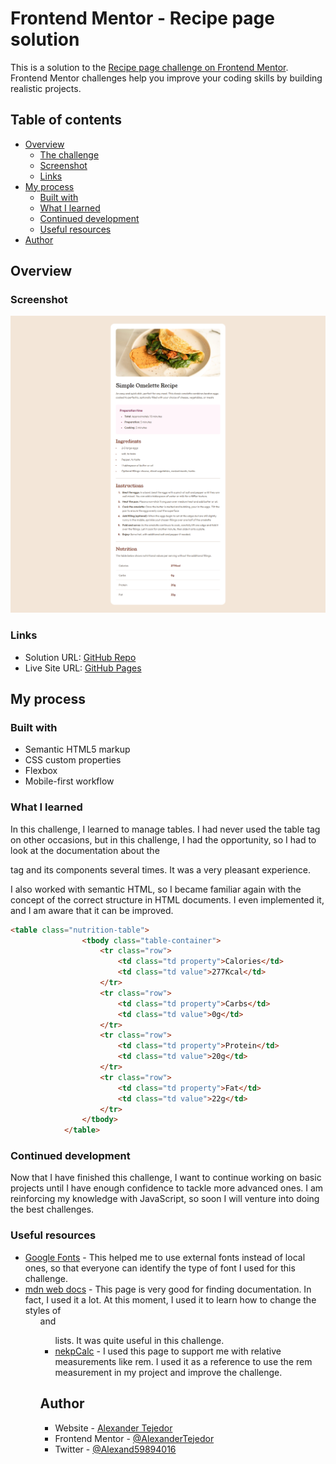 # Frontend Mentor - Recipe page solution

This is a solution to the [Recipe page challenge on Frontend Mentor](https://www.frontendmentor.io/challenges/recipe-page-KiTsR8QQKm). Frontend Mentor challenges help you improve your coding skills by building realistic projects. 

## Table of contents

- [Overview](#overview)
  - [The challenge](#the-challenge)
  - [Screenshot](#screenshot)
  - [Links](#links)
- [My process](#my-process)
  - [Built with](#built-with)
  - [What I learned](#what-i-learned)
  - [Continued development](#continued-development)
  - [Useful resources](#useful-resources)
- [Author](#author)

## Overview

### Screenshot

![](./assets/images/screenshot.png)

### Links

- Solution URL: [GitHub Repo](https://github.com/AlexanderTejedor/Recipe-page)
- Live Site URL: [GitHub Pages](https://alexandertejedor.github.io/Recipe-page/)

## My process

### Built with

- Semantic HTML5 markup
- CSS custom properties
- Flexbox
- Mobile-first workflow

### What I learned

In this challenge, I learned to manage tables. I had never used the table tag on other occasions, but in this challenge, I had the opportunity, so I had to look at the documentation about the <table> tag and its components several times. It was a very pleasant experience.

I also worked with semantic HTML, so I became familiar again with the concept of the correct structure in HTML documents. I even implemented it, and I am aware that it can be improved.

```html
<table class="nutrition-table">
                <tbody class="table-container">
                    <tr class="row">
                        <td class="td property">Calories</td>
                        <td class="td value">277Kcal</td>
                    </tr>
                    <tr class="row">
                        <td class="td property">Carbs</td>
                        <td class="td value">0g</td>
                    </tr>
                    <tr class="row">
                        <td class="td property">Protein</td>
                        <td class="td value">20g</td>
                    </tr>
                    <tr class="row">
                        <td class="td property">Fat</td>
                        <td class="td value">22g</td>
                    </tr>
                </tbody>
            </table>
```
### Continued development

Now that I have finished this challenge, I want to continue working on basic projects until I have enough confidence to tackle more advanced ones. I am reinforcing my knowledge with JavaScript, so soon I will venture into doing the best challenges.

### Useful resources

- [Google Fonts](https://fonts.google.com/) - This helped me to use external fonts instead of local ones, so that everyone can identify the type of font I used for this challenge.
- [mdn web docs](https://developer.mozilla.org/es/docs/Web/CSS/::marker) - This page is very good for finding documentation. In fact, I used it a lot. At this moment, I used it to learn how to change the styles of <ol> and <ul> lists. It was quite useful in this challenge.
-  [nekpCalc](https://nekocalc.com/es/px-a-rem-conversor) - I used this page to support me with relative measurements like rem. I used it as a reference to use the rem measurement in my project and improve the challenge.

## Author

- Website - [Alexander Tejedor](https://github.com/AlexanderTejedor)
- Frontend Mentor - [@AlexanderTejedor](https://www.frontendmentor.io/profile/AlexanderTejedor)
- Twitter - [@Alexand59894016](https://x.com/Alexand59894016)
